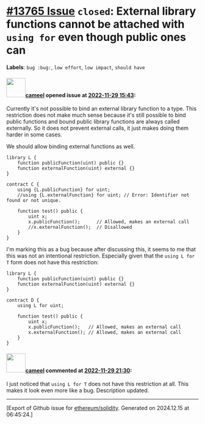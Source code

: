 # [\#13765 Issue](https://github.com/ethereum/solidity/issues/13765) `closed`: External library functions cannot be attached with `using for` even though public ones can
**Labels**: `bug :bug:`, `low effort`, `low impact`, `should have`


#### <img src="https://avatars.githubusercontent.com/u/137030?v=4" width="50">[cameel](https://github.com/cameel) opened issue at [2022-11-29 15:43](https://github.com/ethereum/solidity/issues/13765):

Currently it's not possible to bind an external library function to a type. This restriction does not make much sense because it's still possible to bind public functions and bound public library functions are always called externally. So it does not prevent external calls, it just makes doing them harder in some cases.

We should allow binding external functions as well.

```solidity
library L {
    function publicFunction(uint) public {}
    function externalFunction(uint) external {}
}

contract C {
    using {L.publicFunction} for uint;
    //using {L.externalFunction} for uint; // Error: Identifier not found or not unique.

    function test() public {
        uint x;
        x.publicFunction();      // Allowed, makes an external call
        //x.externalFunction();  // Disallowed
    }
}
```

I'm marking this as a bug because after discussing this, it seems to me that this was not an intentional restriction. Especially given that the `using L for T` form does not have this restriction:
```solidity
library L {
    function publicFunction(uint) public {}
    function externalFunction(uint) external {}
}

contract D {
    using L for uint;

    function test() public {
        uint x;
        x.publicFunction();   // Allowed, makes an external call
        x.externalFunction(); // Allowed, makes an external call
    }
}
```

#### <img src="https://avatars.githubusercontent.com/u/137030?v=4" width="50">[cameel](https://github.com/cameel) commented at [2022-11-29 21:30](https://github.com/ethereum/solidity/issues/13765#issuecomment-1331338149):

I just noticed that `using L for T` does not have this restriction at all. This makes it look even more like a bug. Description updated.


-------------------------------------------------------------------------------



[Export of Github issue for [ethereum/solidity](https://github.com/ethereum/solidity). Generated on 2024.12.15 at 06:45:24.]
